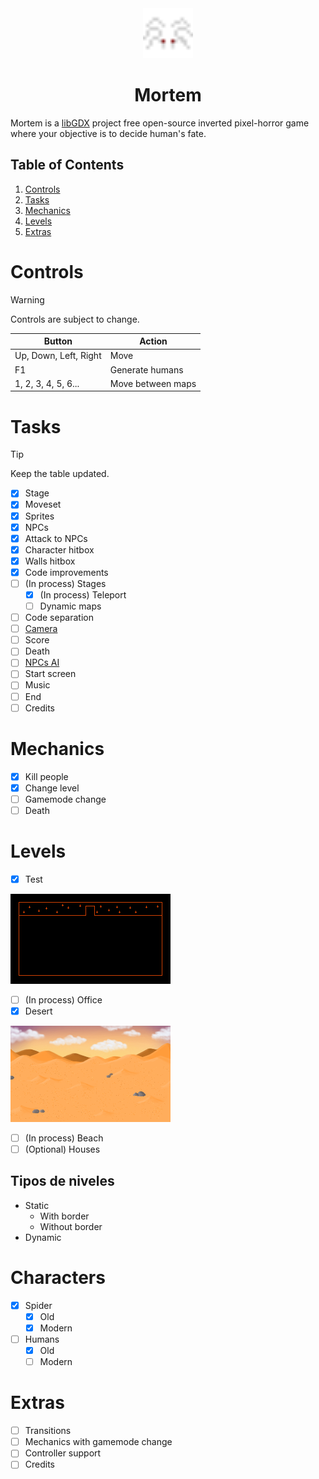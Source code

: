 <div align="center">
    <img src="assets/characters/spider/spider-1.png" width="80px">
    <h1>Mortem</h1>
    
</div>

Mortem is a [libGDX](https://libgdx.com/) project free open-source inverted pixel-horror game where your objective is to decide human's fate.

## Table of Contents

1. [Controls](#controls)
2. [Tasks](#tasks)
3. [Mechanics](#mechanics)
4. [Levels](#Levels)
5. [Extras](#extras)

# Controls

> [!WARNING]
> Controls are subject to change.

| Button                | Action            |
|-----------------------|-------------------|
| Up, Down, Left, Right | Move              |
| F1                    | Generate humans   |
| 1, 2, 3, 4, 5, 6...   | Move between maps |

# Tasks

> [!TIP]
> Keep the table updated.

- [x] Stage
- [x] Moveset
- [x] Sprites
- [x] NPCs
- [x] Attack to NPCs
- [x] Character hitbox
- [x] Walls hitbox
- [x] Code improvements
- [ ] \(In process) Stages
  - [x] \(In process) Teleport
  - [ ] Dynamic maps
- [ ] Code separation
- [ ] [Camera](https://github.com/raeleus/viewports-sample-project?tab=readme-ov-file#camera-position)
- [ ] Score
- [ ] Death
- [ ] [NPCs AI](https://github.com/libgdx/gdx-ai/wiki)
- [ ] Start screen
- [ ] Music
- [ ] End
- [ ] Credits

# Mechanics

- [x] Kill people
- [x] Change level
- [ ] Gamemode change
- [ ] Death

# Levels

- [x] Test

![](assets/stages/test/test1.png)

- [ ] \(In process) Office
- [x] Desert

![](assets/stages/desert/desert.png)

- [ ] \(In process) Beach
- [ ] \(Optional) Houses

## Tipos de niveles

- Static
  - With border
  - Without border
- Dynamic

# Characters
- [x] Spider
  - [x] Old
  - [x] Modern
  
- [ ] Humans
  - [x] Old
  - [ ] Modern

# Extras

- [ ] Transitions
- [ ] Mechanics with gamemode change
- [ ] Controller support
- [ ] Credits